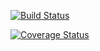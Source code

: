 [![Build Status](https://travis-ci.org/Gedichter/cs207testing.svg?branch=master)](https://travis-ci.org/Gedichter/cs207testing.svg?branch=master)

[![Coverage Status](https://coveralls.io/repos/github/Gedichter/cs207testing/badge.svg?branch=master)](https://coveralls.io/github/Gedichter/cs207testing?branch=master)

